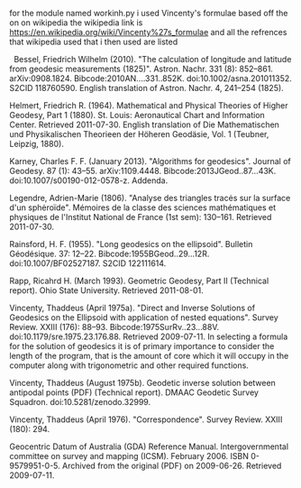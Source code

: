 for the module named workinh.py i used Vincenty's formulae based off the on on wikipedia
the wikipedia link is <https://en.wikipedia.org/wiki/Vincenty%27s_formulae>
and all the refrences that wikipedia used that i then used are listed

 
Bessel, Friedrich Wilhelm (2010). "The calculation of longitude and latitude from geodesic measurements (1825)". Astron.
    Nachr. 331 (8): 852–861. arXiv:0908.1824. Bibcode:2010AN....331..852K. doi:10.1002/asna.201011352. S2CID
    118760590. English translation of Astron. Nachr. 4, 241–254 (1825).

Helmert, Friedrich R. (1964). Mathematical and Physical Theories of Higher Geodesy, Part 1 (1880). St. Louis: Aeronautical
    Chart and Information Center. Retrieved 2011-07-30. English translation of Die Mathematischen und Physikalischen
    Theorieen der Höheren Geodäsie, Vol. 1 (Teubner, Leipzig, 1880).

Karney, Charles F. F. (January 2013). "Algorithms for geodesics". Journal of Geodesy. 87 (1): 43–55. arXiv:1109.4448.
    Bibcode:2013JGeod..87...43K. doi:10.1007/s00190-012-0578-z. Addenda.

Legendre, Adrien-Marie (1806). "Analyse des triangles tracės sur la surface d'un sphėroïde". Mémoires de la classe des
    sciences mathématiques et physiques de l'Institut National de France (1st sem): 130–161. Retrieved 2011-07-30.

Rainsford, H. F. (1955). "Long geodesics on the ellipsoid". Bulletin Géodésique. 37: 12–22. Bibcode:1955BGeod..29...12R.
    doi:10.1007/BF02527187. S2CID 122111614.

Rapp, Ricahrd H. (March 1993). Geometric Geodesy, Part II (Technical report). Ohio State University. Retrieved 2011-08-01.

Vincenty, Thaddeus (April 1975a). "Direct and Inverse Solutions of Geodesics on the Ellipsoid with application of nested
    equations". Survey Review. XXIII (176): 88–93. Bibcode:1975SurRv..23...88V.
    doi:10.1179/sre.1975.23.176.88. Retrieved 2009-07-11. In selecting a formula for the solution of geodesics it is of
    primary importance to consider the length of the program, that is the amount of core which it will occupy in the computer
    along with trigonometric and other required functions.

Vincenty, Thaddeus (August 1975b). Geodetic inverse solution between antipodal points (PDF) (Technical report). DMAAC
    Geodetic Survey Squadron. doi:10.5281/zenodo.32999.

Vincenty, Thaddeus (April 1976). "Correspondence". Survey Review. XXIII (180): 294.

Geocentric Datum of Australia (GDA) Reference Manual. Intergovernmental committee on survey and mapping (ICSM).
    February 2006. ISBN 0-9579951-0-5. Archived from the original (PDF) on 2009-06-26. Retrieved 2009-07-11.
